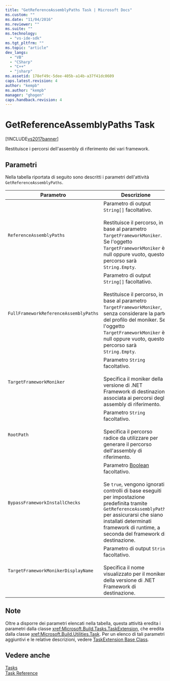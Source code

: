 ```yaml
---
title: "GetReferenceAssemblyPaths Task | Microsoft Docs"
ms.custom: ""
ms.date: "11/04/2016"
ms.reviewer: ""
ms.suite: ""
ms.technology: 
  - "vs-ide-sdk"
ms.tgt_pltfrm: ""
ms.topic: "article"
dev_langs: 
  - "VB"
  - "CSharp"
  - "C++"
  - "jsharp"
ms.assetid: 178ef49c-5dee-405b-a14b-a37f41dc0609
caps.latest.revision: 4
author: "kempb"
ms.author: "kempb"
manager: "ghogen"
caps.handback.revision: 4
---
```

# GetReferenceAssemblyPaths Task
[!INCLUDE[vs2017banner](../code-quality/includes/vs2017banner.md)]

Restituisce i percorsi dell'assembly di riferimento dei vari framework.  
  
## Parametri  
 Nella tabella riportata di seguito sono descritti i parametri dell'attività `GetReferenceAssemblyPaths`.  
  
|Parametro|Descrizione|  
|---------------|-----------------|  
|`ReferenceAssemblyPaths`|Parametro di output `String[]` facoltativo.<br /><br /> Restituisce il percorso, in base al parametro `TargetFrameworkMoniker`.  Se l'oggetto `TargetFrameworkMoniker` è null oppure vuoto, questo percorso sarà `String.Empty`.|  
|`FullFrameworkReferenceAssemblyPaths`|Parametro di output `String[]` facoltativo.<br /><br /> Restituisce il percorso, in base al parametro `TargetFrameworkMoniker`, senza considerare la parte del profilo del moniker.  Se l'oggetto `TargetFrameworkMoniker` è null oppure vuoto, questo percorso sarà `String.Empty`.|  
|`TargetFrameworkMoniker`|Parametro `String` facoltativo.<br /><br /> Specifica il moniker della versione di .NET Framework di destinazione associata ai percorsi degli assembly di riferimento.|  
|`RootPath`|Parametro `String` facoltativo.<br /><br /> Specifica il percorso radice da utilizzare per generare il percorso dell'assembly di riferimento.|  
|`BypassFrameworkInstallChecks`|Parametro [Boolean](assetId:///Boolean?qualifyHint=False&autoUpgrade=True) facoltativo.<br /><br /> Se `true`, vengono ignorati i controlli di base eseguiti per impostazione predefinita tramite `GetReferenceAssemblyPaths` per assicurarsi che siano installati determinati framework di runtime, a seconda del framework di destinazione.|  
|`TargetFrameworkMonikerDisplayName`|Parametro di output `String` facoltativo.<br /><br /> Specifica il nome visualizzato per il moniker della versione di .NET Framework di destinazione.|  
  
## Note  
 Oltre a disporre dei parametri elencati nella tabella, questa attività eredita i parametri dalla classe <xref:Microsoft.Build.Tasks.TaskExtension>, che eredita dalla classe <xref:Microsoft.Build.Utilities.Task>.  Per un elenco di tali parametri aggiuntivi e le relative descrizioni, vedere [TaskExtension Base Class](../msbuild/taskextension-base-class.md).  
  
## Vedere anche  
 [Tasks](../msbuild/msbuild-tasks.md)   
 [Task Reference](../msbuild/msbuild-task-reference.md)